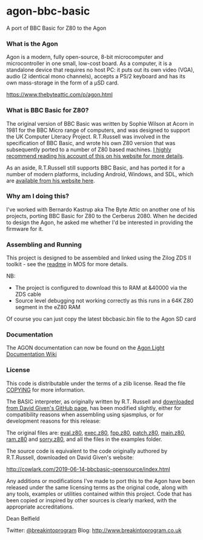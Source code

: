 # agon-bbc-basic

A port of BBC Basic for Z80 to the Agon

### What is the Agon

Agon is a modern, fully open-source, 8-bit microcomputer and microcontroller in one small, low-cost board. As a computer, it is a standalone device that requires no host PC: it puts out its own video (VGA), audio (2 identical mono channels), accepts a PS/2 keyboard and has its own mass-storage in the form of a µSD card.

https://www.thebyteattic.com/p/agon.html

### What is BBC Basic for Z80?

The original version of BBC Basic was written by Sophie Wilson at Acorn in 1981 for the BBC Micro range of computers, and was designed to support the UK Computer Literacy Project. R.T.Russell was involved in the specification of BBC Basic, and wrote his own Z80 version that was subsequently ported to a number of Z80 based machines. [I highly recommend reading his account of this on his website for more details](http://www.bbcbasic.co.uk/bbcbasic/history.html).

As an aside, R.T.Russell still supports BBC Basic, and has ported it for a number of modern platforms, including Android, Windows, and SDL, which are [available from his website here](https://www.bbcbasic.co.uk/index.html).

### Why am I doing this?

I've worked with Bernardo Kastrup aka The Byte Attic on another one of his projects, porting BBC Basic for Z80 to the Cerberus 2080. When he decided to design the Agon, he asked me whether I'd be interested in providing the firmware for it.

### Assembling and Running

This project is designed to be assembled and linked using the Zilog ZDS II toolkit - see the [readme](https://github.com/breakintoprogram/agon-mos/blob/main/README.md#build) in MOS for more details.

NB:
- The project is configured to download this to RAM at &40000 via the ZDS cable
- Source level debugging not working correctly as this runs in a 64K Z80 segment in the eZ80 RAM

Of course you can just copy the latest bbcbasic.bin file to the Agon SD card

### Documentation

The AGON documentation can now be found on the [Agon Light Documentation Wiki](https://github.com/breakintoprogram/agon-docs/wiki)

### License

This code is distributable under the terms of a zlib license. Read the file [COPYING](COPYING) for more information.

The BASIC interpreter, as originally written by R.T. Russell and [downloaded from David Given's GitHub page](https://github.com/davidgiven/cpmish/tree/master/third_party/bbcbasic), has been modified slightly, either for compatibility reasons when assembling using sjasmplus, or for development reasons for this release:

The original files are: [eval.z80](eval.z80), [exec.z80](exec.z80), [fpp.z80](fpp.z80), [patch.z80](patch.z80), [main.z80](main.z80), [ram.z80](ram.z80) and [sorry.z80](sorry.z80), and all the files in the examples folder.

The source code is equivalent to the code originally authored by R.T.Russell, downloaded on David Given's website: 

http://cowlark.com/2019-06-14-bbcbasic-opensource/index.html

Any additions or modifications I've made to port this to the Agon have been released under the same licensing terms as the original code, along with any tools, examples or utilities contained within this project. Code that has been copied or inspired by other sources is clearly marked, with the appropriate accreditations.

Dean Belfield

Twitter: [@breakintoprogram](https://twitter.com/BreakIntoProg)
Blog: http://www.breakintoprogram.co.uk
